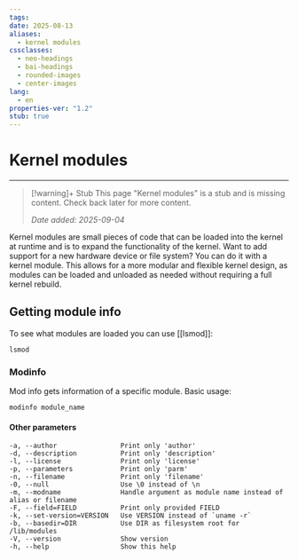 ```yaml
---
tags:
date: 2025-08-13
aliases:
  - kernel modules
cssclasses:
  - neo-headings
  - bai-headings
  - rounded-images
  - center-images
lang:
  - en
properties-ver: "1.2"
stub: true
---
```

# Kernel modules

***
>[!warning]+ Stub
> This page "Kernel modules" is a stub and is missing content. Check back later for more content.
> 
> *Date added: 2025-09-04*

Kernel modules are small pieces of code that can be loaded into the kernel at runtime and is to expand the functionality of the kernel. Want to add support for a new hardware device or file system? You can do it with a kernel module. This allows for a more modular and flexible kernel design, as modules can be loaded and unloaded as needed without requiring a full kernel rebuild.

## Getting module info
To see what modules are loaded you can use [[lsmod]]:
```
lsmod
```
### Modinfo
Mod info gets information of a specific module. Basic usage:
```
modinfo module_name
```

#### Other parameters
```
-a, --author                Print only 'author'
-d, --description           Print only 'description'
-l, --license               Print only 'license'
-p, --parameters            Print only 'parm'
-n, --filename              Print only 'filename'
-0, --null                  Use \0 instead of \n
-m, --modname               Handle argument as module name instead of alias or filename
-F, --field=FIELD           Print only provided FIELD
-k, --set-version=VERSION   Use VERSION instead of `uname -r`
-b, --basedir=DIR           Use DIR as filesystem root for /lib/modules
-V, --version               Show version
-h, --help                  Show this help
```

